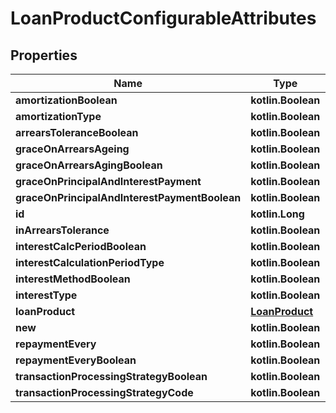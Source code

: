 
# LoanProductConfigurableAttributes

## Properties
| Name | Type | Description | Notes |
| ------------ | ------------- | ------------- | ------------- |
| **amortizationBoolean** | **kotlin.Boolean** |  |  [optional] |
| **amortizationType** | **kotlin.Boolean** |  |  [optional] |
| **arrearsToleranceBoolean** | **kotlin.Boolean** |  |  [optional] |
| **graceOnArrearsAgeing** | **kotlin.Boolean** |  |  [optional] |
| **graceOnArrearsAgingBoolean** | **kotlin.Boolean** |  |  [optional] |
| **graceOnPrincipalAndInterestPayment** | **kotlin.Boolean** |  |  [optional] |
| **graceOnPrincipalAndInterestPaymentBoolean** | **kotlin.Boolean** |  |  [optional] |
| **id** | **kotlin.Long** |  |  [optional] |
| **inArrearsTolerance** | **kotlin.Boolean** |  |  [optional] |
| **interestCalcPeriodBoolean** | **kotlin.Boolean** |  |  [optional] |
| **interestCalculationPeriodType** | **kotlin.Boolean** |  |  [optional] |
| **interestMethodBoolean** | **kotlin.Boolean** |  |  [optional] |
| **interestType** | **kotlin.Boolean** |  |  [optional] |
| **loanProduct** | [**LoanProduct**](LoanProduct.md) |  |  [optional] |
| **new** | **kotlin.Boolean** |  |  [optional] |
| **repaymentEvery** | **kotlin.Boolean** |  |  [optional] |
| **repaymentEveryBoolean** | **kotlin.Boolean** |  |  [optional] |
| **transactionProcessingStrategyBoolean** | **kotlin.Boolean** |  |  [optional] |
| **transactionProcessingStrategyCode** | **kotlin.Boolean** |  |  [optional] |



